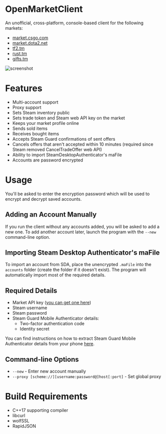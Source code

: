 # OpenMarketClient

An unofficial, cross-platform, console-based client for the following markets:
* [market.csgo.com](https://market.csgo.com)
* [market.dota2.net](https://market.dota2.net)
* [tf2.tm](https://tf2.tm)
* [rust.tm](https://rust.tm)
* [gifts.tm](https://gifts.tm)

![screenshot](screenshot.png)

# Features
* Multi-account support
* Proxy support
* Sets Steam inventory public
* Sets trade token and Steam web API key on the market
* Keeps your market profile online
* Sends sold items
* Receives bought items
* Accepts Steam Guard confirmations of sent offers
* Cancels offers that aren't accepted within 10 minutes (required since Steam removed CancelTradeOffer web API)
* Ability to import SteamDesktopAuthenticator's maFile
* Accounts are password encrypted

# Usage
You'll be asked to enter the encryption password which will be used to encrypt and decrypt saved accounts.

## Adding an Account Manually
If you run the client without any accounts added, you will be asked to add a new one. To add another account later, launch the program with the `--new` command-line option.

## Importing Steam Desktop Authenticator's maFile
To import an account from SDA, place the unencrypted `.maFile` into the `accounts` folder (create the folder if it doesn't exist). The program will automatically import most of the required details.

## Required Details
* Market API key ([you can get one here](https://market.csgo.com/docs-v2))
* Steam username
* Steam password
* Steam Guard Mobile Authenticator details:
  *   Two-factor authentication code
  *   Identity secret

You can find instructions on how to extract Steam Guard Mobile Authenticator details from your phone [here](https://github.com/JustArchiNET/ArchiSteamFarm/wiki/Two-factor-authentication#android-phone).

## Command-line Options
* `--new` - Enter new account manually
* `--proxy [scheme://][username:password@]host[:port]` - Set global proxy

# Build Requirements
* C++17 supporting compiler
* libcurl
* wolfSSL
* RapidJSON

